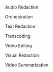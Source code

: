 Audio Redaction 

Orchestration

Text Redaction 

Transcoding

Video Editing 

Visual Redaction

Video Summarization

